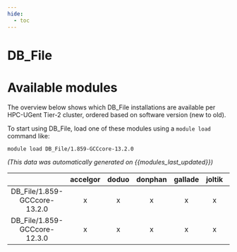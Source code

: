 ```yaml
---
hide:
  - toc
---
```


DB_File
=======

# Available modules


The overview below shows which DB_File installations are available per HPC-UGent Tier-2 cluster, ordered based on software version (new to old).

To start using DB_File, load one of these modules using a `module load` command like:

```shell
module load DB_File/1.859-GCCcore-13.2.0
```

*(This data was automatically generated on {{modules_last_updated}})*

| |accelgor|doduo|donphan|gallade|joltik|litleo|shinx|
| :---: | :---: | :---: | :---: | :---: | :---: | :---: | :---: |
|DB_File/1.859-GCCcore-13.2.0|x|x|x|x|x|x|x|
|DB_File/1.859-GCCcore-12.3.0|x|x|x|x|x|x|x|
